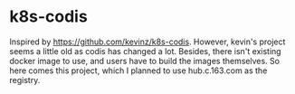 # k8s-codis

Inspired by https://github.com/kevinz/k8s-codis. However, kevin's project seems a little old as codis has changed a lot. Besides, there isn't existing docker image to use, and users have to build the images themselves. So here comes this project, which I planned to use hub.c.163.com as the registry. 
